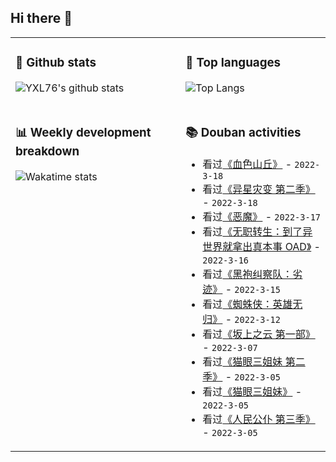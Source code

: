 ## Hi there 👋

<table>
<tr>
<td valign="top" width="54%">

### 🔭 Github stats

![YXL76's github stats](https://github-readme-stats.yxl76.vercel.app/api?username=YXL76&count_private=true&show_icons=true&include_all_commits=true&theme=prussian&line_height=28&disable_animations=true)

</td>

<td valign="top" width="46%">

### 🌱 Top languages

![Top Langs](https://github-readme-stats.yxl76.vercel.app/api/top-langs/?username=YXL76&layout=compact&theme=prussian&langs_count=8&hide=HTML,CSS,SCSS)

</td>
</tr>
<tr>
<td valign="top" width="54%">

### 📊 Weekly development breakdown

![Wakatime stats](https://github-readme-stats.yxl76.vercel.app/api/wakatime?username=YXL76&layout=compact&theme=prussian)


</td>
<td valign="top" width="46%">

### 📚 Douban activities

- 看过[《血色山丘》](http://movie.douban.com/subject/3564279/) - `2022-3-18`
- 看过[《异星灾变 第二季》](http://movie.douban.com/subject/35206532/) - `2022-3-18`
- 看过[《恶魔》](http://movie.douban.com/subject/1293213/) - `2022-3-17`
- 看过[《无职转生：到了异世界就拿出真本事 OAD》](http://movie.douban.com/subject/35775699/) - `2022-3-16`
- 看过[《黑袍纠察队：劣迹》](http://movie.douban.com/subject/35693398/) - `2022-3-15`
- 看过[《蜘蛛侠：英雄无归》](http://movie.douban.com/subject/26933210/) - `2022-3-12`
- 看过[《坂上之云 第一部》](http://movie.douban.com/subject/2049761/) - `2022-3-07`
- 看过[《猫眼三姐妹 第二季》](http://movie.douban.com/subject/10458685/) - `2022-3-05`
- 看过[《猫眼三姐妹》](http://movie.douban.com/subject/1465036/) - `2022-3-05`
- 看过[《人民公仆 第三季》](http://movie.douban.com/subject/34429012/) - `2022-3-05`

</td>
</tr>
</table>

<!--
**YXL76/YXL76** is a ✨ _special_ ✨ repository because its `README.md` (this file) appears on your GitHub profile.

Here are some ideas to get you started:

- 🔭 I’m currently working on ...
- 🌱 I’m currently learning ...
- 👯 I’m looking to collaborate on ...
- 🤔 I’m looking for help with ...
- 💬 Ask me about ...
- 📫 How to reach me: ...
- 😄 Pronouns: ...
- ⚡ Fun fact: ...
-->
